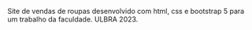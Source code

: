 Site de vendas de roupas desenvolvido com html, css e bootstrap 5 para um trabalho da faculdade. ULBRA 2023.
